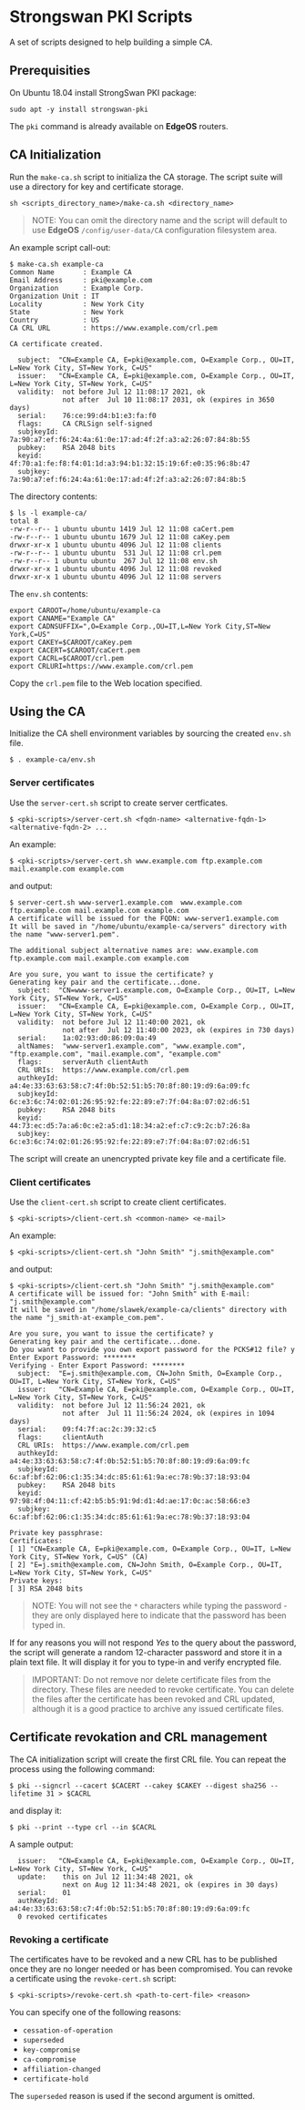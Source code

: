 # Strongswan PKI Scripts

A set of scripts designed to help building a simple CA.

## Prerequisities

On Ubuntu 18.04 install StrongSwan PKI package:

```shell
sudo apt -y install strongswan-pki
```

The `pki` command is already available on **EdgeOS** routers.

## CA Initialization

Run the `make-ca.sh` script to initializa the CA storage. The script suite will use a directory for key and certificate storage.

```shell
sh <scripts_directory_name>/make-ca.sh <directory_name>
```

> NOTE: You can omit the directory name and the script will default to use **EdgeOS** `/config/user-data/CA` configuration filesystem area.

An example script call-out:
```text
$ make-ca.sh example-ca
Common Name       : Example CA
Email Address     : pki@example.com
Organization      : Example Corp.
Organization Unit : IT
Locality          : New York City
State             : New York
Country           : US
CA CRL URL        : https://www.example.com/crl.pem

CA certificate created.

  subject:  "CN=Example CA, E=pki@example.com, O=Example Corp., OU=IT, L=New York City, ST=New York, C=US"
  issuer:   "CN=Example CA, E=pki@example.com, O=Example Corp., OU=IT, L=New York City, ST=New York, C=US"
  validity:  not before Jul 12 11:08:17 2021, ok
             not after  Jul 10 11:08:17 2031, ok (expires in 3650 days)
  serial:    76:ce:99:d4:b1:e3:fa:f0
  flags:     CA CRLSign self-signed
  subjkeyId: 7a:90:a7:ef:f6:24:4a:61:0e:17:ad:4f:2f:a3:a2:26:07:84:8b:55
  pubkey:    RSA 2048 bits
  keyid:     4f:70:a1:fe:f8:f4:01:1d:a3:94:b1:32:15:19:6f:e0:35:96:8b:47
  subjkey:   7a:90:a7:ef:f6:24:4a:61:0e:17:ad:4f:2f:a3:a2:26:07:84:8b:5
  ```

  The directory contents:

  ```text
  $ ls -l example-ca/
total 8
-rw-r--r-- 1 ubuntu ubuntu 1419 Jul 12 11:08 caCert.pem
-rw-r--r-- 1 ubuntu ubuntu 1679 Jul 12 11:08 caKey.pem
drwxr-xr-x 1 ubuntu ubuntu 4096 Jul 12 11:08 clients
-rw-r--r-- 1 ubuntu ubuntu  531 Jul 12 11:08 crl.pem
-rw-r--r-- 1 ubuntu ubuntu  267 Jul 12 11:08 env.sh
drwxr-xr-x 1 ubuntu ubuntu 4096 Jul 12 11:08 revoked
drwxr-xr-x 1 ubuntu ubuntu 4096 Jul 12 11:08 servers
```

The `env.sh` contents:

```shell
export CAROOT=/home/ubuntu/example-ca
export CANAME="Example CA"
export CADNSUFFIX=",O=Example Corp.,OU=IT,L=New York City,ST=New York,C=US"
export CAKEY=$CAROOT/caKey.pem
export CACERT=$CAROOT/caCert.pem
export CACRL=$CAROOT/crl.pem
export CRLURI=https://www.example.com/crl.pem
```

Copy the `crl.pem` file to the Web location specified.

## Using the CA

Initialize the CA shell environment variables by sourcing the created `env.sh` file.

```shell
$ . example-ca/env.sh
```

### Server certificates

Use the `server-cert.sh` script to create server certficates.

```shell
$ <pki-scripts>/server-cert.sh <fqdn-name> <alternative-fqdn-1> <alternative-fqdn-2> ...
```

An example:

```shell
$ <pki-scripts>/server-cert.sh www.example.com ftp.example.com mail.example.com example.com
```

and output:

```text
$ server-cert.sh www-server1.example.com  www.example.com ftp.example.com mail.example.com example.com
A certificate will be issued for the FQDN: www-server1.example.com
It will be saved in "/home/ubuntu/example-ca/servers" directory with the name "www-server1.pem".

The additional subject alternative names are: www.example.com ftp.example.com mail.example.com example.com

Are you sure, you want to issue the certificate? y
Generating key pair and the certificate...done.
  subject:  "CN=www-server1.example.com, O=Example Corp., OU=IT, L=New York City, ST=New York, C=US"
  issuer:   "CN=Example CA, E=pki@example.com, O=Example Corp., OU=IT, L=New York City, ST=New York, C=US"
  validity:  not before Jul 12 11:40:00 2021, ok
             not after  Jul 12 11:40:00 2023, ok (expires in 730 days)
  serial:    1a:02:93:d0:86:09:0a:49
  altNames:  "www-server1.example.com", "www.example.com", "ftp.example.com", "mail.example.com", "example.com"
  flags:     serverAuth clientAuth
  CRL URIs:  https://www.example.com/crl.pem
  authkeyId: a4:4e:33:63:63:58:c7:4f:0b:52:51:b5:70:8f:80:19:d9:6a:09:fc
  subjkeyId: 6c:e3:6c:74:02:01:26:95:92:fe:22:89:e7:7f:04:8a:07:02:d6:51
  pubkey:    RSA 2048 bits
  keyid:     44:73:ec:d5:7a:a6:0c:e2:a5:d1:18:34:a2:ef:c7:c9:2c:b7:26:8a
  subjkey:   6c:e3:6c:74:02:01:26:95:92:fe:22:89:e7:7f:04:8a:07:02:d6:51
```

The script will create an unencrypted private key file and a certificate file.

### Client certificates

Use the `client-cert.sh` script to create client certificates.

```shell
$ <pki-scripts>/client-cert.sh <common-name> <e-mail>
```

An example:

```shell
$ <pki-scripts>/client-cert.sh "John Smith" "j.smith@example.com"
```

and output:

```text
$ <pki-scripts>/client-cert.sh "John Smith" "j.smith@example.com"
A certificate will be issued for: "John Smith" with E-mail: "j.smith@example.com"
It will be saved in "/home/slawek/example-ca/clients" directory with the name "j_smith-at-example_com.pem".

Are you sure, you want to issue the certificate? y
Generating key pair and the certificate...done.
Do you want to provide you own export password for the PCKS#12 file? y
Enter Export Password: ********
Verifying - Enter Export Password: ********
  subject:  "E=j.smith@example.com, CN=John Smith, O=Example Corp., OU=IT, L=New York City, ST=New York, C=US"
  issuer:   "CN=Example CA, E=pki@example.com, O=Example Corp., OU=IT, L=New York City, ST=New York, C=US"
  validity:  not before Jul 12 11:56:24 2021, ok
             not after  Jul 11 11:56:24 2024, ok (expires in 1094 days)
  serial:    09:f4:7f:ac:2c:39:32:c5
  flags:     clientAuth
  CRL URIs:  https://www.example.com/crl.pem
  authkeyId: a4:4e:33:63:63:58:c7:4f:0b:52:51:b5:70:8f:80:19:d9:6a:09:fc
  subjkeyId: 6c:af:bf:62:06:c1:35:34:dc:85:61:61:9a:ec:78:9b:37:18:93:04
  pubkey:    RSA 2048 bits
  keyid:     97:98:4f:04:11:cf:42:b5:b5:91:9d:d1:4d:ae:17:0c:ac:58:66:e3
  subjkey:   6c:af:bf:62:06:c1:35:34:dc:85:61:61:9a:ec:78:9b:37:18:93:04

Private key passphrase:
Certificates:
[ 1] "CN=Example CA, E=pki@example.com, O=Example Corp., OU=IT, L=New York City, ST=New York, C=US" (CA)
[ 2] "E=j.smith@example.com, CN=John Smith, O=Example Corp., OU=IT, L=New York City, ST=New York, C=US"
Private keys:
[ 3] RSA 2048 bits
```

> NOTE: You will not see the `*` characters while typing the password - they are only displayed here to indicate that the password has been typed in.

If for any reasons you will not respond *Yes* to the query about the password, the script will generate a random 12-character password and store it in a plain text file. It will display it for you to type-in and verify encrypted file.

> IMPORTANT: Do not remove nor delete certificate files from the directory. These files are needed to revoke certificate. You can delete the files after the certificate has been revoked and CRL updated, although it is a good practice to archive any issued certificate files.

## Certificate revokation and CRL management

The CA initialization script will create the first CRL file. You can repeat the process using the following command:

```shell
$ pki --signcrl --cacert $CACERT --cakey $CAKEY --digest sha256 --lifetime 31 > $CACRL
```

and display it:

```shell
$ pki --print --type crl --in $CACRL
```

A sample output:

```text
  issuer:   "CN=Example CA, E=pki@example.com, O=Example Corp., OU=IT, L=New York City, ST=New York, C=US"
  update:    this on Jul 12 11:34:48 2021, ok
             next on Aug 12 11:34:48 2021, ok (expires in 30 days)
  serial:    01
  authKeyId: a4:4e:33:63:63:58:c7:4f:0b:52:51:b5:70:8f:80:19:d9:6a:09:fc
  0 revoked certificates
```

### Revoking a certificate

The certificates have to be revoked and a new CRL has to be published once they are no longer needed or has been compromised. You can revoke a certificate using the `revoke-cert.sh` script:

```shell
$ <pki-scripts>/revoke-cert.sh <path-to-cert-file> <reason>
```

You can specify one of the following reasons:

* `cessation-of-operation`
* `superseded`
* `key-compromise`
* `ca-compromise`
* `affiliation-changed`
* `certificate-hold`

The `superseded` reason is used if the second argument is omitted.
